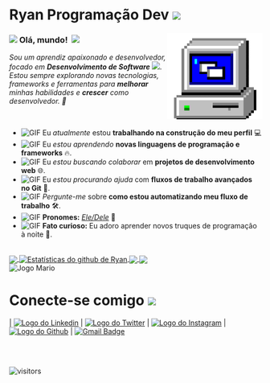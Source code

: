 # Ryan Programação Dev <img src="https://github.com/TheDudeThatCode/TheDudeThatCode/blob/master/Assets/Mario_Hello_Big.gif" width="30px">

<!-- 
    &nbsp; [![HitCount](http://hits.dwyl.com/TheDudeThatCode/TheDudeThatCode.svg)](http://hits.dwyl.com/TheDudeThatCode/TheDudeThatCode) 
-->

<img align="right" alt="PC GIF" src="https://github.com/TheDudeThatCode/TheDudeThatCode/blob/master/Assets/PC.gif" width="190" />

### <img src="https://github.com/TheDudeThatCode/TheDudeThatCode/blob/master/Assets/Hi.gif" width="29px"> **Olá, mundo!** &nbsp;<img src="https://github.com/TheDudeThatCode/TheDudeThatCode/blob/master/Assets/Earth.gif" width="24px">

<p>
  <em>
    Sou um aprendiz apaixonado e desenvolvedor, focado em <b>Desenvolvimento de Software</b> <img src="https://github.com/TheDudeThatCode/TheDudeThatCode/blob/master/Assets/Developer.gif" width="30px">. Estou sempre explorando novas tecnologias, frameworks e ferramentas para <b>melhorar</b> minhas habilidades e <b>crescer</b> como desenvolvedor. 🚀
  </em>  
</p>

<br>

- <img alt="GIF" src="https://github.com/TheDudeThatCode/TheDudeThatCode/blob/master/Assets/wave.gif" width="20px" /> Eu *atualmente* estou **trabalhando na construção do meu perfil** 💻
- <img alt="GIF" src="https://github.com/TheDudeThatCode/TheDudeThatCode/blob/master/Assets/gandalf_parrot.gif" width="20px" /> Eu *estou aprendendo* **novas linguagens de programação e frameworks** 🔥.
- <img alt="GIF" src="https://github.com/TheDudeThatCode/TheDudeThatCode/blob/master/Assets/headbang.gif" width="20px" /> Eu *estou buscando colaborar* em **projetos de desenvolvimento web** 🌐.
- <img alt="GIF" src="https://github.com/TheDudeThatCode/TheDudeThatCode/blob/master/Assets/hmm.gif" width="20px" /> Eu *estou procurando* *ajuda* com **fluxos de trabalho avançados no Git** 🔄.
- <img alt="GIF" src="https://github.com/TheDudeThatCode/TheDudeThatCode/blob/master/Assets/happy.gif" width="20px" /> *Pergunte-me* sobre **como estou automatizando meu fluxo de trabalho** 🛠️.
- <img alt="GIF" src="https://github.com/TheDudeThatCode/TheDudeThatCode/blob/master/Assets/powerup.gif" width="20px" /> **Pronomes:** [*Ele/Dele*](https://pronoun.is/he) 🧔
- <img alt="GIF" src="https://github.com/TheDudeThatCode/TheDudeThatCode/blob/master/Assets/coin.gif" width="20px" /> **Fato curioso:** Eu adoro aprender novos truques de programação à noite 🌙.

<br>

<a href="https://github.com/ryanprogramacaoedev-commits">
  <img align="center" src="https://github-readme-stats.vercel.app/api/top-langs/?username=ryanprogramacaoedev-commits&theme=dark&hide_langs_below=1" />
</a>

<a href="https://github.com/ryanprogramacaoedev-commits">
 <img align="center" src="https://github-readme-stats.vercel.app/api?username=ryanprogramacaoedev-commits&show_icons=true&theme=dark&line_height=27" alt="Estatísticas do github de Ryan"/>
</a>

<a href="https://github.com/ryanprogramacaoedev-commits">
  <img align="center" src="https://github-readme-stats.vercel.app/api/pin/?username=ryanprogramacaoedev-commits&repo=ryanprogramacaoedev-commits&theme=dark" />
</a>

<a href="https://github.com/ryanprogramacaoedev-commits">
 <img align="center" src="https://github-readme-stats.vercel.app/api/pin/?username=ryanprogramacaoedev-commits&repo=Fun-with-DS-and-Algo&theme=dark" />
</a>

<br>





<img src="https://github.com/TheDudeThatCode/TheDudeThatCode/blob/master/Assets/Mario_Gameplay.gif" alt="Jogo Mario" width="980">

<br>

# Conecte-se comigo <img src="https://github.com/TheDudeThatCode/TheDudeThatCode/blob/master/Assets/Handshake.gif" height="32px">

| [<img src="https://github.com/TheDudeThatCode/TheDudeThatCode/blob/master/Assets/Linkedin.svg" alt="Logo do Linkedin" width="32">](https://www.linkedin.com/in/ryanprogramacaoedev/) | [<img src="https://github.com/TheDudeThatCode/TheDudeThatCode/blob/master/Assets/Twitter.svg" alt="Logo do Twitter" width="32">](https://twitter.com/ryan_programdev) | [<img src="https://github.com/TheDudeThatCode/TheDudeThatCode/blob/master/Assets/Instagram.svg" alt="Logo do Instagram" width="32">](https://www.instagram.com/fnsubzero/) | [<img src="https://cdn.svgporn.com/logos/github-icon.svg" alt="Logo do Github" width="34">](https://github.com/ryanprogramacaoedev-commits) | [![Gmail Badge](https://img.shields.io/badge/-Gmail-red?style=flat&logo=gmail&logoColor=white)](mailto:ryanprogramacaoedev@gmail.com)





<br>
<br>

![visitors](https://visitor-badge.laobi.icu/badge?page_id=ryanprogramacaoedev-commits)
